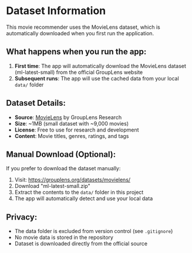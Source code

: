 # Dataset Information

This movie recommender uses the MovieLens dataset, which is automatically downloaded when you first run the application.

## What happens when you run the app:

1. **First time**: The app will automatically download the MovieLens dataset (ml-latest-small) from the official GroupLens website
2. **Subsequent runs**: The app will use the cached data from your local `data/` folder

## Dataset Details:

- **Source**: [MovieLens](https://grouplens.org/datasets/movielens/) by GroupLens Research
- **Size**: ~1MB (small dataset with ~9,000 movies)
- **License**: Free to use for research and development
- **Content**: Movie titles, genres, ratings, and tags

## Manual Download (Optional):

If you prefer to download the dataset manually:

1. Visit: https://grouplens.org/datasets/movielens/
2. Download "ml-latest-small.zip"
3. Extract the contents to the `data/` folder in this project
4. The app will automatically detect and use your local data

## Privacy:

- The data folder is excluded from version control (see `.gitignore`)
- No movie data is stored in the repository
- Dataset is downloaded directly from the official source
